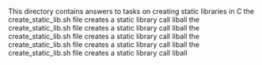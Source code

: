 This directory contains answers to tasks on creating static libraries in C
the create_static_lib.sh file creates a static library call liball
the create_static_lib.sh file creates a static library call liball
the create_static_lib.sh file creates a static library call liball
the create_static_lib.sh file creates a static library call liball
the create_static_lib.sh file creates a static library call liball
